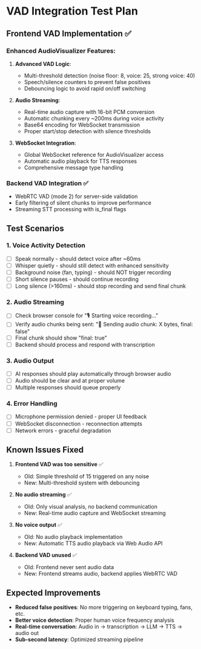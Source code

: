 # VAD Integration Test Plan

## Frontend VAD Implementation ✅

### Enhanced AudioVisualizer Features:
1. **Advanced VAD Logic**: 
   - Multi-threshold detection (noise floor: 8, voice: 25, strong voice: 40)
   - Speech/silence counters to prevent false positives
   - Debouncing logic to avoid rapid on/off switching

2. **Audio Streaming**:
   - Real-time audio capture with 16-bit PCM conversion
   - Automatic chunking every ~200ms during voice activity
   - Base64 encoding for WebSocket transmission
   - Proper start/stop detection with silence thresholds

3. **WebSocket Integration**:
   - Global WebSocket reference for AudioVisualizer access
   - Automatic audio playback for TTS responses
   - Comprehensive message type handling

### Backend VAD Integration ✅
- WebRTC VAD (mode 2) for server-side validation
- Early filtering of silent chunks to improve performance
- Streaming STT processing with is_final flags

## Test Scenarios

### 1. Voice Activity Detection
- [ ] Speak normally - should detect voice after ~60ms
- [ ] Whisper quietly - should still detect with enhanced sensitivity  
- [ ] Background noise (fan, typing) - should NOT trigger recording
- [ ] Short silence pauses - should continue recording
- [ ] Long silence (>160ms) - should stop recording and send final chunk

### 2. Audio Streaming
- [ ] Check browser console for "🎙️ Starting voice recording..."
- [ ] Verify audio chunks being sent: "🎵 Sending audio chunk: X bytes, final: false"
- [ ] Final chunk should show "final: true"
- [ ] Backend should process and respond with transcription

### 3. Audio Output
- [ ] AI responses should play automatically through browser audio
- [ ] Audio should be clear and at proper volume
- [ ] Multiple responses should queue properly

### 4. Error Handling
- [ ] Microphone permission denied - proper UI feedback
- [ ] WebSocket disconnection - reconnection attempts
- [ ] Network errors - graceful degradation

## Known Issues Fixed

1. **Frontend VAD was too sensitive** ✅
   - Old: Simple threshold of 15 triggered on any noise
   - New: Multi-threshold system with debouncing

2. **No audio streaming** ✅  
   - Old: Only visual analysis, no backend communication
   - New: Real-time audio capture and WebSocket streaming

3. **No voice output** ✅
   - Old: No audio playback implementation  
   - New: Automatic TTS audio playback via Web Audio API

4. **Backend VAD unused** ✅
   - Old: Frontend never sent audio data
   - New: Frontend streams audio, backend applies WebRTC VAD

## Expected Improvements

- **Reduced false positives**: No more triggering on keyboard typing, fans, etc.
- **Better voice detection**: Proper human voice frequency analysis
- **Real-time conversation**: Audio in → transcription → LLM → TTS → audio out
- **Sub-second latency**: Optimized streaming pipeline 